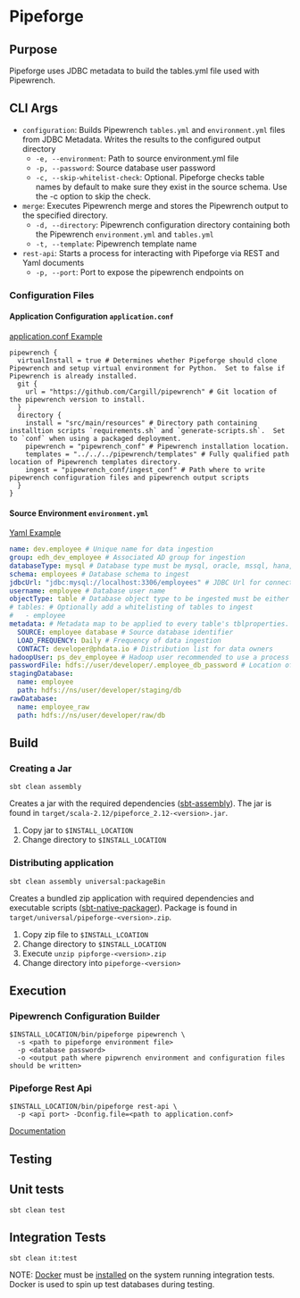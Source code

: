 # Pipeforge

## Purpose
Pipeforge uses JDBC metadata to build the tables.yml file used with Pipewrench.


## CLI Args

- `configuration`: Builds Pipewrench `tables.yml` and `environment.yml` files from JDBC Metadata.  Writes the results to the configured output directory
    - `-e, --environment`: Path to source environment.yml file
    - `-p, --password`: Source database user password
    - `-c, --skip-whitelist-check`: Optional. Pipeforge checks table names by default to make sure they exist in the source schema. Use the -c option to skip the check.
- `merge`: Executes Pipewrench merge and stores the Pipewrench output to the specified directory.
    - `-d, --directory`: Pipewrench configuration directory containing both the Pipewrench `environment.yml` and `tables.yml`
    - `-t, --template`: Pipewrench template name
- `rest-api`: Starts a process for interacting with Pipeforge via REST and Yaml documents
    - `-p, --port`: Port to expose the pipewrench endpoints on

### Configuration Files

#### Application Configuration `application.conf`
[application.conf Example](src/main/resources/application.conf)

```
pipewrench { 
  virtualInstall = true # Determines whether Pipeforge should clone Pipewrench and setup virtual environment for Python.  Set to false if Pipewrench is already installed.
  git {
    url = "https://github.com/Cargill/pipewrench" # Git location of the pipewrench version to install.
  }
  directory {
    install = "src/main/resources" # Directory path containing installtion scripts `requirements.sh` and `generate-scripts.sh`.  Set to `conf` when using a packaged deployment.
    pipewrench = "pipewrench_conf" # Pipewrench installation location.
    templates = "../../../pipewrench/templates" # Fully qualified path location of Pipewrench templates directory.
    ingest = "pipewrench_conf/ingest_conf" # Path where to write pipewrench configuration files and pipewrench output scripts
  }
}
```

#### Source Environment `environment.yml`
[Yaml Example](src/main/resources/environment.yml)
```yaml
name: dev.employee # Unique name for data ingestion
group: edh_dev_employee # Associated AD group for ingestion
databaseType: mysql # Database type must be mysql, oracle, mssql, hana, or teradata
schema: employees # Database schema to ingest
jdbcUrl: "jdbc:mysql://localhost:3306/employees" # JDBC Url for connecting to database
username: employee # Database user name
objectType: table # Database object type to be ingested must be either table or view
# tables: # Optionally add a whitelisting of tables to ingest
#   - employee
metadata: # Metadata map to be applied to every table's tblproperties. https://www.cloudera.com/documentation/enterprise/latest/topics/impala_create_table.html
  SOURCE: employee database # Source database identifier
  LOAD_FREQUENCY: Daily # Frequency of data ingestion
  CONTACT: developer@phdata.io # Distribution list for data owners
hadoopUser: ps_dev_employee # Hadoop user recommended to use a process account
passwordFile: hdfs://user/developer/.employee_db_password # Location of sqoop's password file recommended HDFS location
stagingDatabase:
  name: employee
  path: hdfs://ns/user/developer/staging/db
rawDatabase:
  name: employee_raw
  path: hdfs://ns/user/developer/raw/db
```

## Build

### Creating a Jar

```sbtshell
sbt clean assembly
```

Creates a jar with the required dependencies ([sbt-assembly](https://github.com/sbt/sbt-assembly)).  The jar is found in  `target/scala-2.12/pipeforce_2.12-<version>.jar`.

1. Copy jar to `$INSTALL_LOCATION`
2. Change directory to `$INSTALL_LOCATION`

### Distributing application

```sbtshell
sbt clean assembly universal:packageBin
```
Creates a bundled zip application with required dependencies and executable scripts ([sbt-native-packager](https://github.com/sbt/sbt-native-packager)).  Package is found in `target/universal/pipeforge-<version>.zip`.

1. Copy zip file to `$INSTALL_LCOATION`
2. Change directory to `$INSTALL_LOCATION`
3. Execute `unzip pipforge-<version>.zip`
4. Change directory into `pipeforge-<version>`

## Execution

### Pipewrench Configuration Builder
```
$INSTALL_LOCATION/bin/pipeforge pipewrench \
  -s <path to pipeforge environment file>
  -p <database password>
  -o <output path where pipwrench environment and configuration files should be written>
```

### Pipeforge Rest Api
```
$INSTALL_LOCATION/bin/pipeforge rest-api \
  -p <api port> -Dconfig.file=<path to application.conf>
```
[Documentation](rest-api/README.md)

## Testing

## Unit tests

```sbtshell
sbt clean test
```

## Integration Tests

```sbtshell
sbt clean it:test
```

NOTE: [Docker](https://www.docker.com/) must be [installed](https://docs.docker.com/engine/installation/) on the system running integration tests.  Docker is used to spin up test databases during testing.
